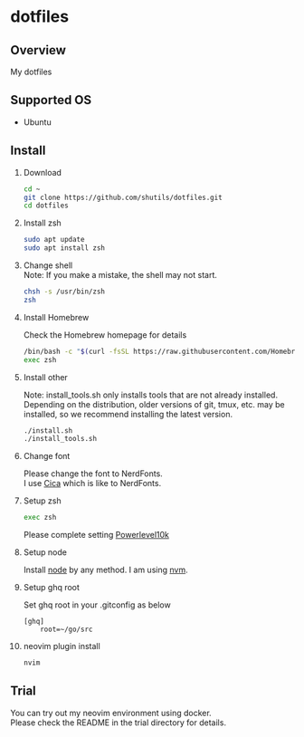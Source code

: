 # dotfiles

## Overview

My dotfiles

## Supported OS

- Ubuntu

## Install

1. Download  

      ```sh
      cd ~
      git clone https://github.com/shutils/dotfiles.git
      cd dotfiles
      ```

2. Install zsh  

      ```sh
      sudo apt update
      sudo apt install zsh
      ```

3. Change shell  
      Note: If you make a mistake, the shell may not start.

      ```sh
      chsh -s /usr/bin/zsh
      zsh
      ```

4. Install Homebrew  

      Check the Homebrew homepage for details

      ```sh
      /bin/bash -c "$(curl -fsSL https://raw.githubusercontent.com/Homebrew/install/HEAD/install.sh)"
      exec zsh
      ```

5. Install other  

      Note: install_tools.sh only installs tools that are not already installed.
            Depending on the distribution, older versions of git, tmux, etc.
            may be installed, so we recommend installing the latest version.

      ```sh
      ./install.sh
      ./install_tools.sh
      ```

6. Change font  

   Please change the font to NerdFonts.  
   I use [Cica](https://github.com/miiton/Cica) which is like to NerdFonts.  

7. Setup zsh  

      ```sh
      exec zsh
      ```

      Please complete setting [Powerlevel10k](https://github.com/romkatv/powerlevel10k)

8. Setup node  

   Install [node](https://github.com/nodejs/node) by any method.
   I am using [nvm](https://github.com/nvm-sh/nvm).

9. Setup ghq root  

   Set ghq root in your .gitconfig as below

   ```config
   [ghq]
       root=~/go/src
   ```

10. neovim plugin install  

      ```sh
      nvim
      ```

## Trial

You can try out my neovim environment using docker.  
Please check the README in the trial directory for details.
